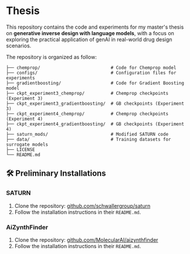# Thesis
This repository contains the code and experiments for my master's thesis on **generative inverse design with language models**, with a focus on exploring the practical application of genAI in real-world drug design scenarios.

The repository is organized as follow:


```
├── chemprop/                           # Code for Chemprop model
├── configs/                            # Configuration files for experiments
├── gradientboosting/                   # Code for Gradient Boosting model
├── ckpt_experiment3_chemprop/          # Chemprop checkpoints (Experiment 3)
├── ckpt_experiment3_gradientboosting/  # GB checkpoints (Experiment 3)
├── ckpt_experiment4_chemprop/          # Chemprop checkpoints (Experiment 4)
├── ckpt_experiment4_gradientboosting/  # GB checkpoints (Experiment 4)
├── saturn_mods/                        # Modified SATURN code
├── data/                               # Training datasets for surrogate models
├── LICENSE
└── README.md
```

## 🛠️ Preliminary Installations
### SATURN
1. Clone the repository: [github.com/schwallergroup/saturn](https://github.com/schwallergroup/saturn)
2. Follow the installation instructions in their `README.md`.

### AiZynthFinder
1. Clone the repository: [github.com/MolecularAI/aizynthfinder](https://github.com/MolecularAI/aizynthfinder)
2. Follow the installation instructions in their `README.md`.


